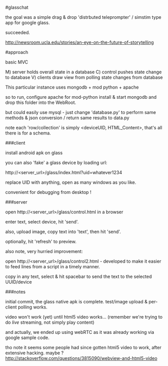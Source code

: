 #glasschat

the goal was a simple drag & drop 'distrbuted teleprompter' / simstim type app for google glass. 

succeeded.

http://newsroom.ucla.edu/stories/an-eye-on-the-future-of-storytelling


#approach

basic MVC

M) server holds overall state in a database
C) control pushes state change to database
V) clients draw view from polling state changes from database

This particular instance uses mongodb + mod python + apache

so to run, 
configure apache for mod-python
install & start mongodb
and drop this folder into the WebRoot. 


but could easily use mysql - just change 'database.py' to perform same methods & json conversion / return same results to data.py 

note each 'row/collection' is simply <deviceUID, HTML_Content>, that's all there is for a schema. 

###client


install android apk on glass

you can also 'fake' a glass device by loading url:

http://<server_url>/glass/index.html?uid=whatever1234

replace UID with anything, open as many windows as you like. 

convenient for debugging from desktop !

###server

open http://<server_url>/glass/control.html in a browser

enter text, select device, hit 'send'. 

also, upload image, copy text into 'text', then hit 'send'. 

optionally, hit 'refresh' to preview. 

also note, very hurried improvement:

open http://<server_url>/glass/control2.html - developed to make it easier to feed lines from a script in a timely manner. 

copy in any text, select & hit spacebar to send the text to the selected UUID/device



###notes

initial commit, the glass native apk is complete. 
test/image upload & per-client polling works. 

video won't work (yet) until html5 video works... (remember we're trying to do *live* streaming, not simply play content)

and actually, we ended up using webRTC as it was already working via google sample code.

tho note it seems some people had since gotten html5 video to work, after extensive hacking. maybe ? 
http://stackoverflow.com/questions/3815090/webview-and-html5-video
